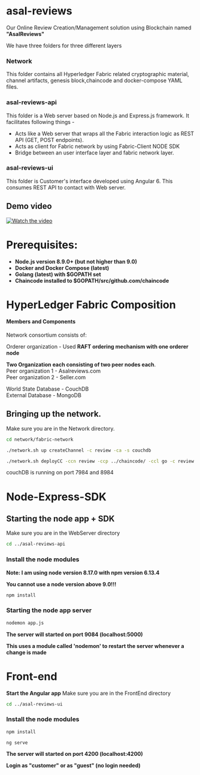 # asal-reviews

Our Online Review Creation/Management solution using Blockchain named **"AsalReviews"**

We have three folders for three different layers

### Network
This folder contains all Hyperledger Fabric related cryptographic material, channel artifacts, genesis block,chaincode and docker-compose YAML files.

### asal-reviews-api
This folder is a Web server based on Node.js and Express.js framework. It facilitates following things -

- Acts like a Web server that wraps all the Fabric interaction logic as REST API (GET, POST endpoints).<br />
- Acts as client for Fabric network by using Fabric-Client NODE SDK <br />
- Bridge between an user interface layer and fabric network layer.

### asal-reviews-ui
This  folder is Customer's interface developed using Angular 6. This consumes REST API to contact with Web server.


## Demo video

[![Watch the video](https://github.com/nidhi-singh02/asal-reviews/blob/main/asal-reviews-ui/dashboard.png)](https://www.youtube.com/watch?v=wRdv_qaQAjQ&ab_channel=NidhiSingh)

# Prerequisites:
- **Node.js version 8.9.0+ (but not higher than 9.0)**
- **Docker and Docker Compose (latest)**
- **Golang (latest) with $GOPATH set**
- **Chaincode installed to $GOPATH/src/github.com/chaincode**

# HyperLedger Fabric Composition

#### Members and Components
Network consortium consists of:

Orderer organization - Used **RAFT ordering mechanism with one orderer node**

**Two Organization each consisting of two peer nodes each**.<br />
Peer organization 1 - Asalreviews.com <br />
Peer organization 2 - Seller.com <br />

World State Database - CouchDB <br />
External Database    - MongoDB <br />

## Bringing up the network.

Make sure you are in the Network directory.

``` bash
cd network/fabric-network
```

``` bash
./network.sh up createChannel -c review -ca -s couchdb

./network.sh deployCC -ccn review -ccp ../chaincode/ -ccl go -c review -ccv 1.0 -ccs 1

```
couchDB is running on port 7984 and 8984

# Node-Express-SDK
## Starting the node app + SDK
Make sure you are in the WebServer directory
``` bash
cd ../asal-reviews-api
```
### Install the node modules
**Note: I am using node version 8.17.0 with npm version 6.13.4** 

**You cannot use a node version above 9.0!!!**
``` bash
npm install
```

### Starting the node app server
``` bash
nodemon app.js
```
**The server will started on port 9084 (localhost:5000)**

**This uses a module called 'nodemon' to restart the server whenever a change is made**


# Front-end
**Start the Angular app**
Make sure you are in the FrontEnd directory
``` bash
cd ../asal-reviews-ui
```
### Install the node modules
``` bash
npm install
```

``` bash
ng serve
```
**The server will started on port 4200 (localhost:4200)**

**Login as "customer" or as "guest" (no login needed)**

